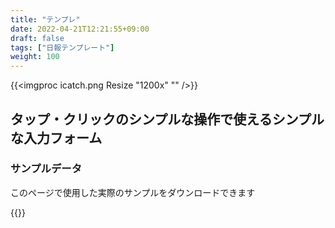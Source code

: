 ```yaml
---
title: "テンプレ"
date: 2022-04-21T12:21:55+09:00
draft: false
tags: ["日報テンプレート"]
weight: 100
---
```


{{<imgproc icatch.png Resize "1200x" "" />}}

## タップ・クリックのシンプルな操作で使えるシンプルな入力フォーム


### サンプルデータ
このページで使用した実際のサンプルをダウンロードできます


{{<attachments style="orange" />}}

